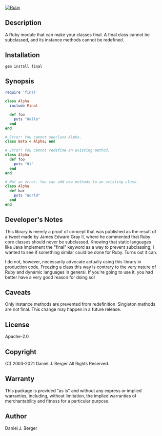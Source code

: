 [![Ruby](https://github.com/djberg96/final/actions/workflows/ruby.yml/badge.svg)](https://github.com/djberg96/final/actions/workflows/ruby.yml)

## Description
A Ruby module that can make your classes final. A final class cannot
be subclassed, and its instance methods cannot be redefined.

## Installation
`gem install final`

## Synopsis
```ruby
require 'final'

class Alpha
  include Final

  def foo
    puts "Hello"
  end
end

# Error! You cannot subclass Alpha.
class Beta < Alpha; end

# Error! You cannot redefine an existing method.
class Alpha
  def foo
    puts "Hi"
  end
end

# Not an error. You can add new methods to an existing class.
class Alpha
  def bar
    puts "World"
  end
end
```

## Developer's Notes
This library is merely a proof of concept that was published as the result
of a tweet made by James Edward Gray II, where he commented that Ruby core
classes should never be subclassed. Knowing that static languages like Java
implement the "final" keyword as a way to prevent subclassing, I wanted to
see if something similar could be done for Ruby. Turns out it can.

I do not, however, necessarily advocate actually using this library in
production code. Freezing a class this way is contrary to the very nature
of Ruby and dynamic languages in general. If you're going to use it, you had
better have a very good reason for doing so!

## Caveats
Only instance methods are prevented from redefinition. Singleton methods are
not final. This change may happen in a future release.

## License
Apache-2.0

## Copyright
(C) 2003-2021 Daniel J. Berger
All Rights Reserved.

## Warranty
This package is provided "as is" and without any express or
implied warranties, including, without limitation, the implied
warranties of merchantability and fitness for a particular purpose.

## Author
Daniel J. Berger
